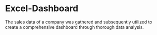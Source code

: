 # Excel-Dashboard
The sales data of a company was gathered and subsequently utilized to create a comprehensive dashboard through thorough data analysis.
